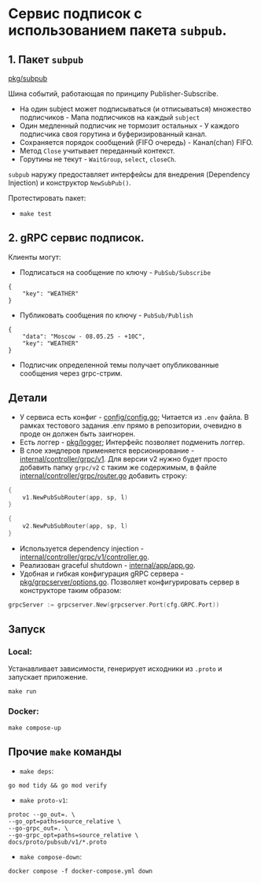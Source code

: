 # Сервис подписок с использованием пакета `subpub`.


## 1. Пакет `subpub`
[pkg/subpub](https://github.com/andreyxaxa/PubSub_gRPC_Service/tree/main/pkg/subpub)

Шина событий, работающая по принципу Publisher-Subscribe.
- На один subject может подписываться (и отписываться) множество подписчиков - Мапа подписчиков на каждый `subject`
- Один медленный подписчик не тормозит остальных - У каждого подписчика своя горутина и буферизированный канал.
- Сохраняется порядок сообщений (FIFO очередь) - Канал(chan) FIFO.
- Метод `Close` учитывает переданный контекст.
- Горутины не текут - `WaitGroup`, `select`, `closeCh`.

`subpub` наружу предоставляет интерфейсы для внедрения (Dependency Injection) и конструктор `NewSubPub()`.

Протестировать пакет:
- `make test`

## 2. gRPC сервис подписок.
Клиенты могут:
- Подписаться на сообщение по ключу - `PubSub/Subscribe`
```
{
	"key": "WEATHER"
}
```
- Публиковать сообщения по ключу - `PubSub/Publish`
```
{
	"data": "Moscow - 08.05.25 - +10C",
	"key": "WEATHER"
}
```
- Подписчик определенной темы получает опубликованные сообщения через grpc-стрим.

## Детали 

- У сервиса есть конфиг - [config/config.go](https://github.com/andreyxaxa/PubSub_gRPC_Service/blob/main/config/config.go); Читается из `.env` файла. В рамках тестового задания .env прямо в репозитории, очевидно в проде он должен быть заигнорен.
- Есть логгер - [pkg/logger](https://github.com/andreyxaxa/PubSub_gRPC_Service/tree/main/pkg/logger); Интерфейс позволяет подменить логгер.
- В слое хэндлеров применяется версионирование - [internal/controller/grpc/v1](https://github.com/andreyxaxa/PubSub_gRPC_Service/tree/main/internal/controller/grpc/v1).
  Для версии v2 нужно будет просто добавить папку `grpc/v2` с таким же содержимым, в файле [internal/controller/grpc/router.go](https://github.com/andreyxaxa/PubSub_gRPC_Service/blob/main/internal/controller/grpc/router.go) добавить строку:
```go
{
    v1.NewPubSubRouter(app, sp, l)
}

{
    v2.NewPubSubRouter(app, sp, l)
}
```
- Используется dependency injection - [internal/controller/grpc/v1/controller.go](https://github.com/andreyxaxa/PubSub_gRPC_Service/blob/main/internal/controller/grpc/v1/controller.go).
- Реализован graceful shutdown - [internal/app/app.go](https://github.com/andreyxaxa/PubSub_gRPC_Service/blob/main/internal/app/app.go).
- Удобная и гибкая конфигурация gRPC сервера - [pkg/grpcserver/options.go](https://github.com/andreyxaxa/PubSub_gRPC_Service/blob/main/pkg/grpcserver/options.go).
  Позволяет конфигурировать сервер в конструкторе таким образом:
```go
grpcServer := grpcserver.New(grpcserver.Port(cfg.GRPC.Port))
```

## Запуск

### Local:
Устанавливает зависимости, генерирует исходники из `.proto` и запускает приложение. 
```
make run
```

### Docker:
```
make compose-up
```

## Прочие `make` команды
- `make deps`:
```
go mod tidy && go mod verify
```
- `make proto-v1`:
```
protoc --go_out=. \
--go_opt=paths=source_relative \
--go-grpc_out=. \
--go-grpc_opt=paths=source_relative \
docs/proto/pubsub/v1/*.proto
```
- `make compose-down`:
```
docker compose -f docker-compose.yml down
```
